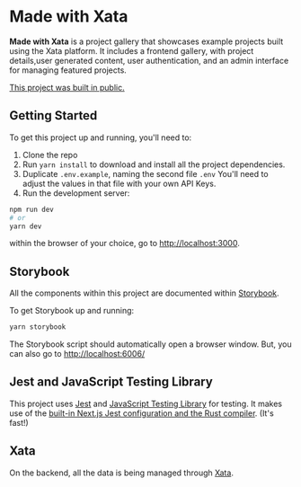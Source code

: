 # Made with Xata

**Made with Xata** is a project gallery that showcases example projects built using the Xata platform. It includes a frontend gallery, with project details,user generated content, user authentication, and an admin interface for managing featured projects.

[This project was built in public.](https://www.notion.so/ahhacreative/Project-Page-Made-with-Xata-e1c3579bb49e4713bdd7a77b2e6f415a?pvs=4)

## Getting Started

To get this project up and running, you'll need to:

1. Clone the repo
2. Run `yarn install` to download and install all the project dependencies.
3. Duplicate `.env.example`, naming the second file `.env` You'll need to adjust the values in that file with your own API Keys.
4. Run the development server:

```bash
npm run dev
# or
yarn dev
```

within the browser of your choice, go to [http://localhost:3000](http://localhost:3000).

## Storybook

All the components within this project are documented within [Storybook](https://storybook.js.org/).

To get Storybook up and running:

```bash
yarn storybook
```

The Storybook script should automatically open a browser window. But, you can also go to [http://localhost:6006/](http://localhost:6006/)

## Jest and JavaScript Testing Library

This project uses [Jest](https://jestjs.io/) and [JavaScript Testing Library](https://testing-library.com/) for testing. It makes use of the [built-in Next.js Jest configuration and the Rust compiler](https://nextjs.org/docs/testing#jest-and-react-testing-library). (It's fast!)

## Xata

On the backend, all the data is being managed through [Xata](https://xata.io/).

<!-- TODO: Add additional documentation around Xata once the project is finalized -->
